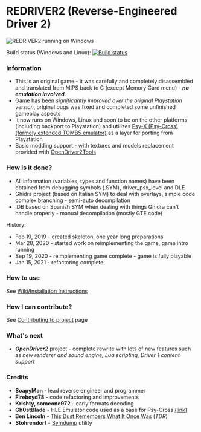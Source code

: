 # REDRIVER2 (Reverse-Engineered Driver 2)

![REDRIVER2 running on Windows](https://i.ibb.co/2q1pp06/red2.png)

Build status (Windows and Linux):
[![Build status](https://ci.appveyor.com/api/projects/status/9abepvls6jexapqy/branch/master?svg=true)](https://ci.appveyor.com/project/SoapyMan/redriver2-10jm8/branch/master)

### Information
- This is an original game - it was carefully and completely disassembled and translated from MIPS back to C (except Memory Card menu) - ***no emulation involved***.
- Game has been *significantly improved over the original Playstation version*, original bugs was fixed and completed some unfinished gameplay aspects
- It now runs on Windows, Linux and soon to be on the other platforms (including backport to Playstation) and utilizes [Psy-X (Psy-Cross) (formely extended TOMB5 emulator)](https://github.com/OpenDriver2/REDRIVER2/tree/master/src_rebuild/PsyX) as a layer for porting from Playstation
- Basic modding support - with textures and models replacement provided with [OpenDriver2Tools](https://github.com/OpenDriver2/OpenDriver2Tools)

### How is it done?
- All information (variables, types and function names) have been obtained from debugging symbols (.SYM), driver_psx_level and DLE
- Ghidra project (based on Italian SYM) to deal with overlays, simple code complex branching - semi-auto decompilation
- IDB based on Spanish SYM when dealing with things Ghidra can't handle properly - manual decompilation (mostly GTE code)

History:
- Feb 19, 2019 - created skeleton, one year long preparations
- Mar 28, 2020 - started work on reimplementing the game, game intro running
- Sep 19, 2020 - reimplementing game complete - game is fully playable
- Jan 15, 2021 - refactoring complete

### How to use
See [Wiki/Installation Instructions](https://github.com/OpenDriver2/REDRIVER2/wiki/Installation-instructions)

### How I can contribute?
See [Contributing to project](https://github.com/OpenDriver2/REDRIVER2/wiki/Contributing-to-project) page

### What's next
- ***OpenDriver2*** project - complete rewrite with lots of new features such as *new renderer and sound engine, Lua scripting, Driver 1 content support*

### Credits
- **SoapyMan** - lead reverse engineer and programmer
- **Fireboyd78** - code refactoring and improvements
- **Krishty, someone972** - early formats decoding
- **Gh0stBlade** - HLE Emulator code used as a base for Psy-Cross [(link)](https://github.com/TOMB5/TOMB5/tree/master/EMULATOR)
- **Ben Lincoln** - [This Dust Remembers What It Once Was](https://www.beneaththewaves.net/Software/This_Dust_Remembers_What_It_Once_Was.html) (*TDR*)
- **Stohrendorf** - [Symdump](https://github.com/stohrendorf/symdump) utility
